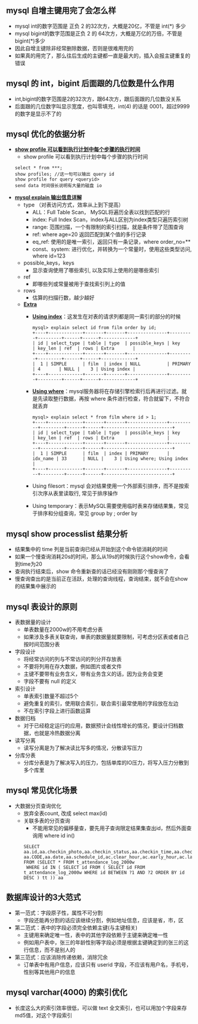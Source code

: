 ## mysql 自增主键用完了会怎么样
- mysql int的数字范围是 正负 2 的32次方，大概是20亿，不管是 int(*) 多少
- mysql bigint的数字范围是正负 2 的 64次方，大概是万亿的万倍，不管是bigint(*)多少
- 因此自增主键除非经常删除数据，否则是很难用完的
- 如果真的用完了，那么往后生成的主键都一直是最大的，插入会报主键重复的错误

## mysql 的 int，bigint 后面跟的几位数是什么作用
- int,bigint的数字范围是2的32次方，跟64次方，跟后面跟的几位数没关系
- 后面跟的几位数字叫显示宽度，也叫零填充，int(4) 的话是 0001，超过9999的数字是显示不了的

## mysql 优化的依据分析
- **[show profile 可以看到执行计划中每个步骤的执行时间](#)**
    - show profile 可以看到执行计划中每个步骤的执行时间
    ```
    select * from ***;
    show profiles; //这一句可以输出 query id
    show profile for query <queryid>
    send data 时间很长说明有大量的磁盘 io
    ```
* **[mysql explain 输出信息详解](#)**
   * type （对表访问方式，效率从上到下提高）
      * ALL：Full Table Scan， MySQL将遍历全表以找到匹配的行
      * index: Full Index Scan，index与ALL区别为index类型只遍历索引树
      * range: 范围扫描，一个有限制的索引扫描，就是条件带了范围查询
      * ref:   where age=20 返回匹配到某个值的多行记录
      * eq_ref: 使用的是唯一索引，返回只有一条记录，where order_no=**
      * const、system: 进行优化，并转换为一个常量时，使用这些类型访问, where id=123
   * possible_keys，keys
      * 显示查询使用了哪些索引, 以及实际上使用的是哪些索引
   * ref
      * 即哪些列或常量被用于查找索引列上的值
   * rows
      * 估算的扫描行数，越少越好
   * **[Extra](#)**
      * **[Using index](#)**：这发生在对表的请求列都是同一索引的部分的时候
          ```
          mysql> explain select id from film order by id;
          +----+-------------+-------+-------+---------------+---------+---------+------+------+-------------+
          | id | select_type | table | type  | possible_keys | key     | key_len | ref  | rows | Extra       |
          +----+-------------+-------+-------+---------------+---------+---------+------+------+-------------+
          |  1 | SIMPLE      | film  | index | NULL          | PRIMARY | 4       | NULL |    3 | Using index |
          +----+-------------+-------+-------+---------------+---------+---------+------+------+-------------+ 
          ```
      * **[Using where](#)**：mysql服务器将在存储引擎检索行后再进行过滤。就是先读取整行数据，再按 where 条件进行检查，符合就留下，不符合就丢弃
        ```
        mysql> explain select * from film where id > 1;
        +----+-------------+-------+-------+---------------+----------+---------+------+------+--------------------------+
        | id | select_type | table | type  | possible_keys | key      | key_len | ref  | rows | Extra                    |
        +----+-------------+-------+-------+---------------+----------+---------+------+------+--------------------------+
        |  1 | SIMPLE      | film  | index | PRIMARY       | idx_name | 33      | NULL |    3 | Using where; Using index |
        +----+-------------+-------+-------+---------------+----------+---------+------+------+--------------------------+
        ```
      * Using filesort：mysql 会对结果使用一个外部索引排序，而不是按索引次序从表里读取行, 常见于排序操作
      
      * Using temporary：表示MySQL需要使用临时表来存储结果集，常见于排序和分组查询，常见 group by ; order by
 
## mysql show processlist 结果分析
- 结果集中的 time 列是当前查询已经从开始到这个命令锁消耗的时间
- 如果一个慢查询消耗20s的时间，那么从19s的时候执行这个show命令，会看到time为20
- 查询执行结束后，show 命令重新查的话已经没有刚刚那个慢查询了
- 慢查询查出的是当前正在活跃，处理的查询线程，查询结束，就不会在show的结果集中展示的
## mysql 表设计的原则
- 表数据量的设计
    - 单表数量在2000w的不用考虑分表
    - 如果涉及多表关联查询，单表的数据量就要限制，可考虑分区表或者自己按时间范围分表
- 字段设计
    - 将经常访问的列与不常访问的列分开存放表
    - 不要将列用在存大数据，例如图片或者文件
    - 主键不要带有业务含义，带有业务含义的话，因为业务会变更
    - 字段不要有 null 的定义
- 索引设计
    - 单表索引数量不超过5个
    - 避免重复的索引，使用联合索引，联合索引最常使用的字段放在左边
    - 不在索引字段上进行函数运算
- 数据归档
    - 对于已经稳定运行的应用，数据预计会线性增长的情况，要设计归档数据，也就是冷热数据分离
- 读写分离
    - 读写分离是为了解决读比写多的情况，分散读写压力
- 分库分表
    - 分库分表是为了解决写入的压力，包括单库的IO压力，将写入压力分散到多个库里

## mysql 常见优化场景
- 大数据分页查询优化
    - 放弃全表count, 改成 select max(id)
    - 关联多表的分页查询
        - 不能用常见的偏移量查，要先用子查询限定结果集查出id，然后外面查询用 where id in()
        ```
        SELECT aa.id,aa.checkin_photo,aa.checkin_status,aa.checkin_time,aa.checkout_photo,aa.checkout_status,aa.checkout_time,"
        aa.CODE,aa.date,aa.schedule_id,ac.clear_hour,ac.early_hour,ac.late_hour,ac.total_hour 
        FROM (SELECT * FROM t_attendance_log_2000w 
         WHERE id IN ( SELECT id FROM ( SELECT id FROM t_attendance_log_2000w WHERE id BETWEEN ?1 AND ?2 ORDER BY id DESC ) tt )) aa
        ```

## 数据库设计的3大范式
- 第一范式：字段原子性，属性不可分割
    - 字段还能再分割的话应该继续分割，例如地址信息，应该是省，市，区
- 第二范式：表中的字段必须完全依赖主键(与主键相关)
    - 主键用来确定唯一性，表中的其他字段依赖于主键来确定唯一性
    - 例如用户表中，张三的年龄性别等字段必须是根据主键确定到的张三的这行信息，而不是别人的
- 第三范式：应该消除传递依赖，消除冗余
    - 订单表中有用户信息，应该只有 userid 字段，不应该有用户名，手机号，性别等其他用户的信息

## mysql varchar(4000) 的索引优化
- 长度这么大的索引效率很低，可以做 text 全文索引，也可以用加个字段来存md5值，对这个字段索引
